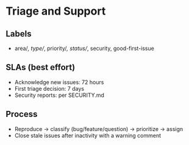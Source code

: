 # Triage and Support

## Labels
- area/*, type/*, priority/*, status/*, security, good-first-issue

## SLAs (best effort)
- Acknowledge new issues: 72 hours
- First triage decision: 7 days
- Security reports: per SECURITY.md

## Process
- Reproduce → classify (bug/feature/question) → prioritize → assign
- Close stale issues after inactivity with a warning comment
